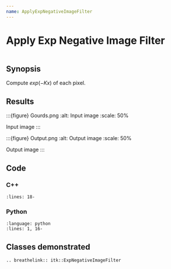 ```yaml
---
name: ApplyExpNegativeImageFilter
---
```


# Apply Exp Negative Image Filter

```{index} single: ExpNegativeImageFilter
```

## Synopsis

Compute $exp(-K x)$ of each pixel.

## Results

:::{figure} Gourds.png
:alt: Input image
:scale: 50%

Input image
:::

:::{figure} Output.png
:alt: Output image
:scale: 50%

Output image
:::

## Code

### C++

```{literalinclude} Code.cxx
:lines: 18-
```

### Python

```{literalinclude} Code.py
:language: python
:lines: 1, 16-
```

## Classes demonstrated

```{eval-rst}
.. breathelink:: itk::ExpNegativeImageFilter
```
